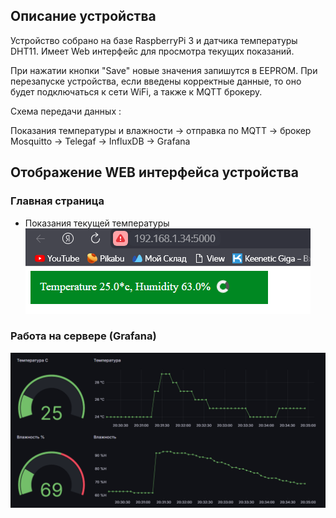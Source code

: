 ## Описание устройства

Устройство собрано на базе RaspberryPi 3 и датчика температуры DHT11. Имеет Web интерфейс для просмотра текущих показаний.

При нажатии кнопки "Save" новые значения запишутся в EEPROM. При перезапуске устройства, если введены корректные данные, то оно будет подключаться к сети WiFi, а также к MQTT брокеру.

Cхема передачи данных :

Показания температуры и влажности -> отправка по MQTT -> брокер Mosquitto -> Telegaf -> InfluxDB -> Grafana

## Отображение WEB интерфейса устройства

### Главная страница

* Показания текущей температуры
![Картинка](img/3.png)


### Работа на сервере (Grafana)
![Картинка](img/1.png)
